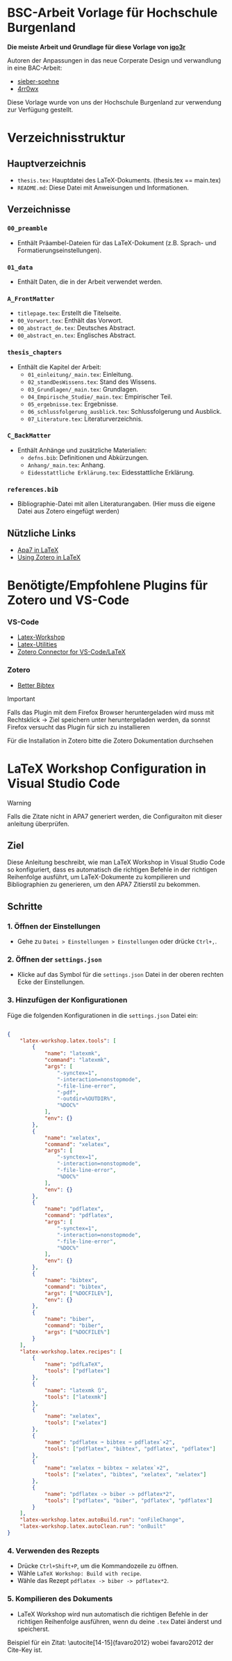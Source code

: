 # BSC-Arbeit Vorlage für Hochschule Burgenland

**Die meiste Arbeit und Grundlage für diese Vorlage von [igo3r](https://github.com/igo3r)**

Autoren der Anpassungen in das neue Corperate Design und verwandlung in eine BAC-Arbeit:
- [sieber-soehne ](https://github.com/sieber-soehne)
- [4rr0wx](https://github.com/4rr0wx)

Diese Vorlage wurde von uns der Hochschule Burgenland zur verwendung zur Verfügung gestellt.

# Verzeichnisstruktur

## Hauptverzeichnis
- `thesis.tex`: Hauptdatei des LaTeX-Dokuments. (thesis.tex == main.tex)
- `README.md`: Diese Datei mit Anweisungen und Informationen.

## Verzeichnisse

### `00_preamble`
- Enthält Präambel-Dateien für das LaTeX-Dokument (z.B. Sprach- und Formatierungseinstellungen).

### `01_data`
- Enthält Daten, die in der Arbeit verwendet werden.

### `A_FrontMatter`
- `titlepage.tex`: Erstellt die Titelseite.
- `00_Vorwort.tex`: Enthält das Vorwort.
- `00_abstract_de.tex`: Deutsches Abstract.
- `00_abstract_en.tex`: Englisches Abstract.

### `thesis_chapters`
- Enthält die Kapitel der Arbeit:
  - `01_einleitung/_main.tex`: Einleitung.
  - `02_standDesWissens.tex`: Stand des Wissens.
  - `03_Grundlagen/_main.tex`: Grundlagen.
  - `04_Empirische_Studie/_main.tex`: Empirischer Teil.
  - `05_ergebnisse.tex`: Ergebnisse.
  - `06_schlussfolgerung_ausblick.tex`: Schlussfolgerung und Ausblick.
  - `07_Literature.tex`: Literaturverzeichnis.

### `C_BackMatter`
- Enthält Anhänge und zusätzliche Materialien:
  - `defns.bib`: Definitionen und Abkürzungen.
  - `Anhang/_main.tex`: Anhang.
  - `Eidesstattliche Erklärung.tex`: Eidesstattliche Erklärung.


### `references.bib`
- Bibliographie-Datei mit allen Literaturangaben. (Hier muss die eigene Datei aus Zotero eingefügt werden)

## Nützliche Links
- [Apa7 in LaTeX](https://ctan.org/pkg/biblatex-apa)
- [Using Zotero in LaTeX](https://guides.library.iit.edu/c.php?g=720120&p=6296986)

# Benötigte/Empfohlene Plugins für Zotero und VS-Code
### VS-Code
- [Latex-Workshop](https://marketplace.visualstudio.com/items?itemName=James-Yu.latex-workshop)
- [Latex-Utilities](https://marketplace.visualstudio.com/items?itemName=tecosaur.latex-utilities)
- [Zotero Connector for VS-Code/LaTeX](https://marketplace.visualstudio.com/items?itemName=bnavetta.zoterolatex)

### Zotero
- [Better Bibtex](https://retorque.re/zotero-better-bibtex/)

> [!IMPORTANT]
> Falls das Plugin mit dem Firefox Browser heruntergeladen wird muss mit Rechtsklick -> Ziel speichern unter heruntergeladen werden, da sonnst Firefox versucht das Plugin für sich zu installieren
> 
Für die Installation in Zotero bitte die Zotero Dokumentation durchsehen


# LaTeX Workshop Configuration in Visual Studio Code

> [!WARNING]
> Falls die Zitate nicht in APA7 generiert werden, die Configuraiton mit dieser anleitung überprüfen.

## Ziel
Diese Anleitung beschreibt, wie man LaTeX Workshop in Visual Studio Code so konfiguriert, dass es automatisch die richtigen Befehle in der richtigen Reihenfolge ausführt, um LaTeX-Dokumente zu kompilieren und Bibliographien zu generieren, um den APA7 Zitierstil zu bekommen.


## Schritte
### 1. Öffnen der Einstellungen
- Gehe zu `Datei > Einstellungen > Einstellungen` oder drücke `Ctrl+,`.

  

### 2. Öffnen der `settings.json`
- Klicke auf das Symbol für die `settings.json` Datei in der oberen rechten Ecke der Einstellungen.

### 3. Hinzufügen der Konfigurationen
Füge die folgenden Konfigurationen in die `settings.json` Datei ein:
```json

{
    "latex-workshop.latex.tools": [
        {
            "name": "latexmk",
            "command": "latexmk",
            "args": [
                "-synctex=1",
                "-interaction=nonstopmode",
                "-file-line-error",
                "-pdf",
                "-outdir=%OUTDIR%",
                "%DOC%"
            ],
            "env": {}
        },
        {
            "name": "xelatex",
            "command": "xelatex",
            "args": [
                "-synctex=1",
                "-interaction=nonstopmode",
                "-file-line-error",
                "%DOC%"
            ],
            "env": {}
        },
        {
            "name": "pdflatex",
            "command": "pdflatex",
            "args": [
                "-synctex=1",
                "-interaction=nonstopmode",
                "-file-line-error",
                "%DOC%"
            ],
            "env": {}
        },
        {
            "name": "bibtex",
            "command": "bibtex",
            "args": ["%DOCFILE%"],
            "env": {}
        },
        {
            "name": "biber",
            "command": "biber",
            "args": ["%DOCFILE%"]
        }
    ],
    "latex-workshop.latex.recipes": [
        {
            "name": "pdfLaTeX",
            "tools": ["pdflatex"]
        },
        {
            "name": "latexmk 🔃",
            "tools": ["latexmk"]
        },
        {
            "name": "xelatex",
            "tools": ["xelatex"]
        },
        {
            "name": "pdflatex ➞ bibtex ➞ pdflatex`×2",
            "tools": ["pdflatex", "bibtex", "pdflatex", "pdflatex"]
        },
        {
            "name": "xelatex ➞ bibtex ➞ xelatex`×2",
            "tools": ["xelatex", "bibtex", "xelatex", "xelatex"]
        },
        {
            "name": "pdflatex -> biber -> pdflatex*2",
            "tools": ["pdflatex", "biber", "pdflatex", "pdflatex"]
        }
    ],
    "latex-workshop.latex.autoBuild.run": "onFileChange",
    "latex-workshop.latex.autoClean.run": "onBuilt"
}

```

### 4. Verwenden des Rezepts
- Drücke `Ctrl+Shift+P`, um die Kommandozeile zu öffnen.
- Wähle `LaTeX Workshop: Build with recipe`.
- Wähle das Rezept `pdflatex -> biber -> pdflatex*2`.

### 5. Kompilieren des Dokuments
- LaTeX Workshop wird nun automatisch die richtigen Befehle in der richtigen Reihenfolge ausführen, wenn du deine `.tex` Datei änderst und speicherst.

Beispiel für ein Zitat: \autocite[14-15]{favaro2012} wobei favaro2012 der Cite-Key ist.